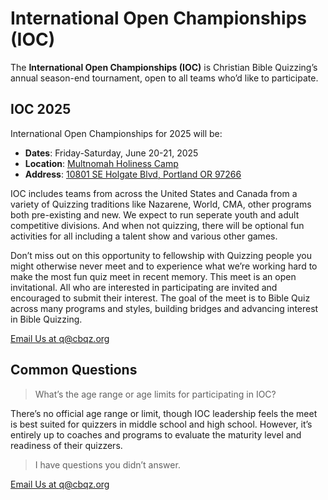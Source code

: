 # International Open Championships (IOC)

The **International Open Championships (IOC)** is Christian Bible Quizzing’s annual season-end tournament, open to all teams who’d like to participate.

## IOC 2025

International Open Championships for 2025 will be:

- **Dates**: Friday-Saturday, June 20-21, 2025
- **Location**: [Multnomah Holiness Camp](http://multnomahholiness.org)
- **Address**: [10801 SE Holgate Blvd, Portland OR 97266](https://google.com/maps/dir/10801+SE+Holgate+Blvd,+Portland+OR+97266)

IOC includes teams from across the United States and Canada from a variety of Quizzing traditions like Nazarene, World, CMA, other programs both pre-existing and new. We expect to run seperate youth and adult competitive divisions. And when not quizzing, there will be optional fun activities for all including a talent show and various other games.

Don’t miss out on this opportunity to fellowship with Quizzing people you might otherwise never meet and to experience what we’re working hard to make the most fun quiz meet in recent memory. This meet is an open invitational. All who are interested in participating are invited and encouraged to submit their interest. The goal of the meet is to Bible Quiz across many programs and styles, building bridges and advancing interest in Bible Quizzing.

<a href="mailto:q@cbqz.org" class="button">Email Us at q@cbqz.org</a>

<!--
<a href="/files/ioc_registration_2024.pdf" class="button colored">IOC 2024 Registration Form (PDF)</a>
<a href="/files/ioc_registration_2024.docx" class="button colored">IOC 2024 Registration Form (DOCX)</a>
-->

## Common Questions

> What’s the age range or age limits for participating in IOC?

There’s no official age range or limit, though IOC leadership feels the meet is best suited for quizzers in middle school and high school. However, it’s entirely up to coaches and programs to evaluate the maturity level and readiness of their quizzers.

<!--

> Wait, you said “adult division”? Are you serious?

Yes. We’re serious. We fully expect there to be enough registrations to support an “adult division”. This will be a separate division from the “main event” youth Bible Quizzing division.

> What will be the material for the IOC meet?

We expect the material label for IOC will be: "Galatians; Ephesians; Philippians; Colossians ESV NIV NIV84*". (See the [the CBQ rule book](CBQ_system/rule_book.md) for an explaiation for what a material label is and means.)

> How much will IOC cost per quizzer?

$50, which covers the cost of food and a t-shirt.

> OK, what should I do right now then?

First, fill out a registration form and send it to us:

<a href="/files/ioc_registration_2024.pdf" class="button colored">IOC 2024 Registration Form (PDF)</a>

<a href="/files/ioc_registration_2024.docx" class="button colored">IOC 2024 Registration Form (DOCX)</a>

-->

> I have questions you didn’t answer.

<a href="mailto:q@cbqz.org" class="button">Email Us at q@cbqz.org</a>

<!--

## What about IOC 2025?

We are excited to early-announce IOC 2025:

- **Location:** *To be determined, but likely in the greater Portland, Oregon area*
- **Dates:** *To be determined, but likely late June, 2025*

-->
